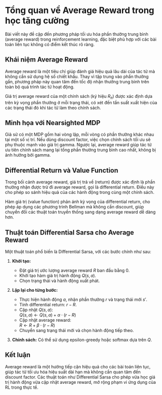 # Tổng quan về Average Reward trong học tăng cường

Bài viết này đề cập đến phương pháp tối ưu hóa phần thưởng trung bình (average reward) trong reinforcement learning, đặc biệt phù hợp với các bài toán liên tục không có điểm kết thúc rõ ràng.

## Khái niệm Average Reward

Average reward là một tiêu chí giúp đánh giá hiệu quả lâu dài của tác tử mà không cần sử dụng hệ số chiết khấu. Thay vì tập trung vào phần thưởng gần, phương pháp này quan tâm đến tốc độ nhận thưởng trung bình trên toàn bộ quá trình tác tử hoạt động.

Giá trị average reward của một chính sách (ký hiệu $R_\pi$) được xác định dựa trên kỳ vọng phần thưởng ở mỗi trạng thái, có xét đến tần suất xuất hiện của các trạng thái đó khi tác tử làm theo chính sách.

## Minh họa với Nearsighted MDP

Giả sử có một MDP gồm hai vòng lặp, mỗi vòng có phần thưởng khác nhau tại một số vị trí. Nếu dùng discount factor, việc chọn chính sách tối ưu sẽ phụ thuộc mạnh vào giá trị gamma. Ngược lại, average reward giúp tác tử ưu tiên chính sách mang lại tổng phần thưởng trung bình cao nhất, không bị ảnh hưởng bởi gamma.

## Differential Return và Value Function

Trong bối cảnh average reward, giá trị trả về (return) được xác định là phần thưởng nhận được trừ đi average reward, gọi là differential return. Điều này cho phép so sánh hiệu quả của các hành động trong cùng một chính sách.

Hàm giá trị (value function) phản ánh kỳ vọng của differential return, cho phép áp dụng các phương trình Bellman mà không cần discount, giúp chuyển đổi các thuật toán truyền thống sang dạng average reward dễ dàng hơn.

## Thuật toán Differential Sarsa cho Average Reward

Một thuật toán phổ biến là Differential Sarsa, với các bước chính như sau:

1. **Khởi tạo:**
   - Đặt giá trị ước lượng average reward $R$ ban đầu bằng 0.
   - Khởi tạo hàm giá trị hành động $Q(s, a)$.
   - Chọn trạng thái và hành động xuất phát.

2. **Lặp lại cho từng bước:**
   - Thực hiện hành động $a$, nhận phần thưởng $r$ và trạng thái mới $s'$.
   - Tính differential return: $r - R$.
   - Cập nhật $Q(s, a)$:  
     $Q(s, a) \leftarrow Q(s, a) + \alpha \cdot (r - R)$
   - Cập nhật average reward:  
     $R \leftarrow R + \beta \cdot (r - R)$
   - Chuyển sang trạng thái mới và chọn hành động tiếp theo.

3. **Chính sách:** Có thể sử dụng epsilon-greedy hoặc softmax dựa trên $Q$.

## Kết luận

Average reward là một hướng tiếp cận hiệu quả cho các bài toán liên tục, giúp tác tử tối ưu hóa hiệu suất dài hạn mà không cần quan tâm đến discount factor. Các thuật toán như Differential Sarsa cho phép vừa học giá trị hành động vừa cập nhật average reward, mở rộng phạm vi ứng dụng của RL trong thực tế.
